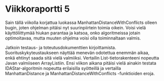 # Viikkoraportti 5

Sain tällä viikolla korjattua luokassa ManhattanDistanceWithConflicts olleen bugin, joten ohjelman pitäisi nyt suurinpiirtein toimia oikein. Voisi vielä käyttöliittymää hiukan parantaa ja katsoa, onko algoritmeissa jotain optimoitavaa, mutta muuten ohjelma voisi olla toiminnaltaan valmis. 

Jatkoin testaus- ja toteutusdokumenttien kirjoittamista. Suorituskykyteustaukseen näyttää menevän odotettua enemmän aikaa, enkä ehtinyt saada sitä vielä valmiiksi. Vertailin List-tietorakenteeni nopeutta Javan valmiiseen ArrayListiin. Ensi viikon aikana pitäisi vielä ainakin testata IDAStar-algoritmin nopeutta erilaisilla syötteillä ja vertailla ManhattanDistance ja ManhattanDistanceWithConflicts -funktioiden eroja. 


